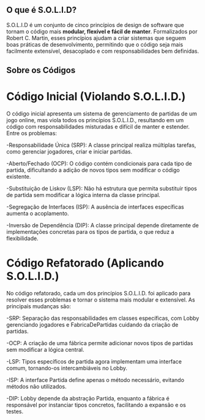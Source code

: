## O que é S.O.L.I.D?

S.O.L.I.D é um conjunto de cinco princípios de design de software que tornam o código mais **modular, flexível e fácil de manter**. Formalizados por Robert C. Martin, esses princípios ajudam a criar sistemas que seguem boas práticas de desenvolvimento, permitindo que o código seja mais facilmente extensível, desacoplado e com responsabilidades bem definidas.

## Sobre os Códigos

# Código Inicial (Violando S.O.L.I.D.)
O código inicial apresenta um sistema de gerenciamento de partidas de um jogo online, mas viola todos os princípios S.O.L.I.D., resultando em um código com responsabilidades misturadas e difícil de manter e estender. Entre os problemas:

-Responsabilidade Única (SRP): A classe principal realiza múltiplas tarefas, como gerenciar jogadores, criar e iniciar partidas.

-Aberto/Fechado (OCP): O código contém condicionais para cada tipo de partida, dificultando a adição de novos tipos sem modificar o código existente.

-Substituição de Liskov (LSP): Não há estrutura que permita substituir tipos de partida sem modificar a lógica interna da classe principal.

-Segregação de Interfaces (ISP): A ausência de interfaces específicas aumenta o acoplamento.

-Inversão de Dependência (DIP): A classe principal depende diretamente de implementações concretas para os tipos de partida, o que reduz a flexibilidade.

# Código Refatorado (Aplicando S.O.L.I.D.)
No código refatorado, cada um dos princípios S.O.L.I.D. foi aplicado para resolver esses problemas e tornar o sistema mais modular e extensível. As principais mudanças são:

-SRP: Separação das responsabilidades em classes específicas, com Lobby gerenciando jogadores e FabricaDePartidas cuidando da criação de partidas.

-OCP: A criação de uma fábrica permite adicionar novos tipos de partidas sem modificar a lógica central.

-LSP: Tipos específicos de partida agora implementam uma interface comum, tornando-os intercambiáveis no Lobby.

-ISP: A interface Partida define apenas o método necessário, evitando métodos não utilizados.

-DIP: Lobby depende da abstração Partida, enquanto a fábrica é responsável por instanciar tipos concretos, facilitando a expansão e os testes.

